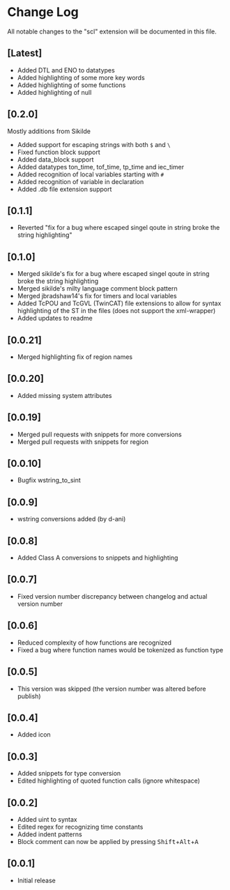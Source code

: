 # Change Log
All notable changes to the "scl" extension will be documented in this file.

## [Latest]
- Added DTL and ENO to datatypes
- Added highlighting of some more key words
- Added highlighting of some functions
- Added highlighting of null

## [0.2.0]
Mostly additions from Sikilde
- Added support for escaping strings with both `$` and `\`
- Fixed function block support
- Added data_block support
- Added datatypes ton_time, tof_time, tp_time and iec_timer
- Added recognition of local variables starting with `#`
- Added recognition of variable in declaration 
- Added .db file extension support

## [0.1.1]
- Reverted "fix for a bug where escaped singel qoute in string broke the string highlighting"

## [0.1.0]
- Merged sikilde's fix for a bug where escaped singel qoute in string broke the string highlighting
- Merged sikilde's milty language comment block pattern
- Merged jbradshaw14's fix for timers and local variables
- Added TcPOU and TcGVL (TwinCAT) file extensions to allow for syntax highlighting of the ST in the files (does not support the xml-wrapper)
- Added updates to readme

## [0.0.21]
- Merged highlighting fix of region names

## [0.0.20]
- Added missing system attributes

## [0.0.19]
- Merged pull requests with snippets for more conversions
- Merged pull requests with snippets for region

## [0.0.10]
- Bugfix wstring_to_sint

## [0.0.9]
- wstring conversions added (by d-ani)

## [0.0.8]
- Added Class A conversions to snippets and highlighting

## [0.0.7]
- Fixed version number discrepancy between changelog and actual version number

## [0.0.6]
- Reduced complexity of how functions are recognized
- Fixed a bug where function names would be tokenized as function type

## [0.0.5]
- This version was skipped (the version number was altered before publish)

## [0.0.4]
- Added icon

## [0.0.3]
- Added snippets for type conversion
- Edited highlighting of quoted function calls (ignore whitespace)

## [0.0.2]
- Added uint to syntax
- Edited regex for recognizing time constants
- Added indent patterns
- Block comment can now be applied by pressing <kbd>Shift</kbd>+<kbd>Alt</kbd>+<kbd>A</kbd>

## [0.0.1]
- Initial release